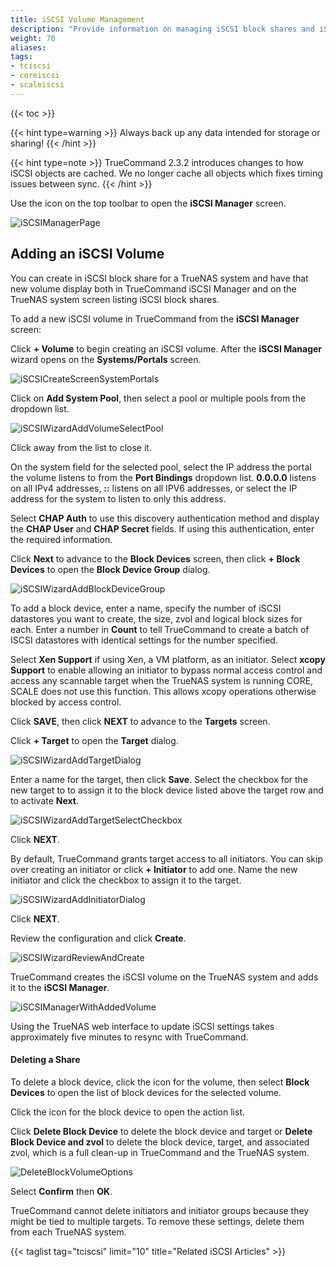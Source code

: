 ```yaml
---
title: iSCSI Volume Management
description: "Provide information on managing iSCSI block shares and iSCSI volumes in TrueCommand."
weight: 70
aliases:
tags:
- tciscsi
- coreiscsi
- scaleiscsi
---
```


{{< toc >}}

{{< hint type=warning >}}
Always back up any data intended for storage or sharing!
{{< /hint >}}

{{< hint type=note >}}
TrueCommand 2.3.2 introduces changes to how iSCSI objects are cached. We no longer cache all objects which fixes timing issues between sync. 
{{< /hint >}}

Use the <mat-icon role="img" fontset="mdi" fonticon="mdi-database" class="mat-icon mdi mdi-database mat-icon-no-color" aria-hidden="true"></mat-icon> icon on the top toolbar to open the **iSCSI Manager** screen.

![iSCSIManagerPage](/images/TrueCommand/2.1/iSCSIManagerPage.png "iSCSI Manager Page")

## Adding an iSCSI Volume
You can create in iSCSI block share for a TrueNAS system and have that new volume display both in TrueCommand iSCSI Manager and on the TrueNAS system screen listing iSCSI block shares.

To add a new iSCSI volume in TrueCommand from the **iSCSI Manager** screen:

Click **+ Volume** to begin creating an iSCSI volume.
After the **iSCSI Manager** wizard opens on the **Systems/Portals** screen. 

![iSCSICreateScreenSystemPortals](/images/TrueCommand/2.3.2/iSCSICreateScreenSystemPortals.png "Add Portal Screen")

Click on **Add System Pool**, then select a pool or multiple pools from the dropdown list. 

![iSCSIWizardAddVolumeSelectPool](/images/TrueCommand/2.3.2/iSCSIWizardAddVolumeSelectPool.png "iSCSI Add Volume Portal Select Pools")

Click away from the list to close it. 

On the system field for the selected pool, select the IP address the portal the volume listens to from the **Port Bindings** dropdown list. 
**0.0.0.0** listens on all IPv4 addresses, **::** listens on all IPV6 addresses, or select the IP address for the system to listen to only this address.

Select **CHAP Auth** to use this discovery authentication method and display the **CHAP User** and **CHAP Secret** fields. 
If using this authentication, enter the required information.

Click **Next** to advance to the **Block Devices** screen, then click **+ Block Devices** to open the **Block Device Group** dialog.

![iSCSIWizardAddBlockDeviceGroup](/images/TrueCommand/2.3.2/iSCSIWizardAddBlockDeviceGroup.png "iSCSI Add Block Device Group")

To add a block device, enter a name, specify the number of iSCSI datastores you want to create, the size, zvol and logical block sizes for each. 
Enter a number in **Count** to tell TrueCommand to create a batch of ISCSI datastores with identical settings for the number specified.

Select **Xen Support** if using Xen, a VM platform, as an initiator. 
Select **xcopy Support** to enable allowing an initiator to bypass normal access control and access any scannable target when the TrueNAS system is running CORE, SCALE does not use this function. This allows xcopy operations otherwise blocked by access control.

Click **SAVE**, then click **NEXT** to advance to the **Targets** screen.

Click **+ Target** to open the **Target** dialog. 

![iSCSIWizardAddTargetDialog](/images/TrueCommand/2.3.2/iSCSIWizardAddTargetDialog.png "iSCSI Create Target")

Enter a name for the target, then click **Save**. 
Select the checkbox for the new target to to assign it to the block device listed above the target row and to
activate **Next**.

![iSCSIWizardAddTargetSelectCheckbox](/images/TrueCommand/2.3.2/iSCSIWizardAddTargetSelectCheckbox.png "Map Target To Block")

Click **NEXT**.

By default, TrueCommand grants target access to all initiators. You can skip over creating an initiator or click **+ Initiator** to add one.
Name the new initiator and click the checkbox to assign it to the target.

![iSCSIWizardAddInitiatorDialog](/images/TrueCommand/2.3.2/iSCSIWizardAddInitiatorDialog.png "iSCSI Create Initiator")

Click **NEXT**.

Review the configuration and click **Create**.

![iSCSIWizardReviewAndCreate](/images/TrueCommand/2.3.2/iSCSIWizardReviewAndCreate.png "iSCSI Review")

TrueCommand creates the iSCSI volume on the TrueNAS system and adds it to the **iSCSI Manager**.

![iSCSIManagerWithAddedVolume](/images/TrueCommand/2.3.2/iSCSIManagerWithAddedVolume.png "iSCSI Volume List")

Using the TrueNAS web interface to update iSCSI settings takes approximately five minutes to resync with TrueCommand.

#### Deleting a Share

To delete a block device, click the <i class="fa fa-ellipsis-v" aria-hidden="true" title="Options"></i> icon for the volume, then select **Block Devices** to open the list of block devices for the selected volume. 

Click the <i class="fa fa-ellipsis-v" aria-hidden="true" title="Options"></i> icon for the block device to open the action list.

Click **Delete Block Device** to delete the block device and target or **Delete Block Device and zvol** to delete the block device, target, and associated zvol, which is a full clean-up in TrueCommand and the TrueNAS system.

![DeleteBlockVolumeOptions](/images/TrueCommand/2.3.2/DeleteBlockVolumeOptions.png "Delete iSCSI Options")

Select **Confirm** then **OK**.

TrueCommand cannot delete initiators and initiator groups because they might be tied to multiple targets.
To remove these settings, delete them from each TrueNAS system.

{{< taglist tag="tciscsi" limit="10" title="Related iSCSI Articles" >}}
